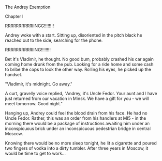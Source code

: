 The Andrey Exemption

Chapter I

RRRRRRRRRRIINGG!!!!!!!!

Andrey woke with a start.  Sitting up, disoriented in the pitch black he reached out to the side, searching for the phone.

RRRRRRRRRRIING!!!!!!!!

Bet it's Vladimir, he thought.  No good bum, probably crashed his car again coming home drunk from the pub.  Looking for a ride home and some cash to bribe the cops to look the other way.  Rolling his eyes, he picked up the handset.

"Vladimir, it's midnight.  Go away."

A curt, gravelly voice replied, "Andrey, it's Uncle Fedor.  Your aunt and I have just returned from our vacation in Minsk.  We have a gift for you - we will meet tomorrow.  Good night."

Hanging up, Andrey could feel the blood drain from his face.  He had no Uncle Fedor.  Rather, this was an order from his handlers at MI5 - in the morning there would be a package of instructions awaiting him under an inconspicuous brick under an inconspicuous pedestrian bridge in central Moscow.

Knowing there would be no more sleep tonight, he lit a cigarette and poured two fingers of vodka into a dirty tumbler. After three years in Moscow, it would be time to get to work...